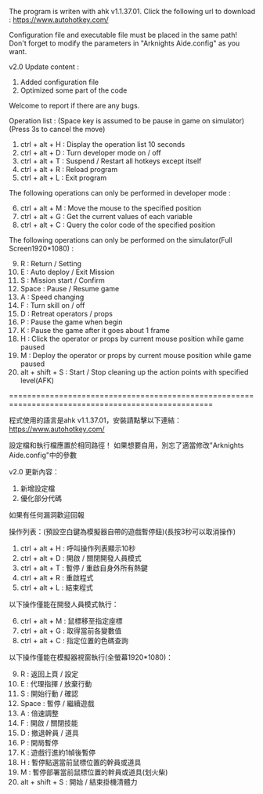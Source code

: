 The program is writen with ahk v1.1.37.01. Click the following url to download : 
https://www.autohotkey.com/

Configuration file and executable file must be placed in the same path!
Don't forget to modify the parameters in "Arknights Aide.config" as you want.

v2.0 Update content : 
1. Added configuration file
2. Optimized some part of the code

Welcome to report if there are any bugs.

Operation list : (Space key is assumed to be pause in game on simulator)(Press 3s to cancel the move)
1.  ctrl + alt + H	: Display the operation list 10 seconds
2.  ctrl + alt + D	: Turn developer mode on / off
3.  ctrl + alt + T	: Suspend / Restart all hotkeys except itself
4.  ctrl + alt + R	: Reload program
5.  ctrl + alt + L	: Exit program

The following operations can only be performed in developer mode : 

6.  ctrl + alt + M	: Move the mouse to the specified position
7.  ctrl + alt + G	: Get the current values of each variable
8.  ctrl + alt + C	: Query the color code of the specified position

The following operations can only be performed on the simulator(Full Screen1920*1080) : 

9.  R				: Return / Setting
10. E				: Auto deploy / Exit Mission
11. S				: Mission start / Confirm
12. Space			: Pause / Resume game
13. A				: Speed changing
14. F				: Turn skill on / off
15. D				: Retreat operators / props
16. P				: Pause the game when begin
17. K				: Pause the game after it goes about 1 frame
18. H				: Click the operator or props by current mouse position while game paused
19. M				: Deploy the operator or props by current mouse position while game paused
20. alt + shift + S	: Start / Stop cleaning up the action points with specified level(AFK)

===================================================================================================

程式使用的語言是ahk v1.1.37.01，安裝請點擊以下連結：
https://www.autohotkey.com/

設定檔和執行檔應置於相同路徑！
如果想要自用，別忘了適當修改"Arknights Aide.config"中的參數

v2.0 更新內容：
1. 新增設定檔
2. 優化部分代碼

如果有任何漏洞歡迎回報

操作列表：(預設空白鍵為模擬器自帶的遊戲暫停鈕)(長按3秒可以取消操作)
1.  ctrl + alt + H	: 呼叫操作列表顯示10秒
2.  ctrl + alt + D	: 開啟 / 關閉開發人員模式
3.  ctrl + alt + T	: 暫停 / 重啟自身外所有熱鍵
4.  ctrl + alt + R	: 重啟程式
5.  ctrl + alt + L	: 結束程式

以下操作僅能在開發人員模式執行：

6.  ctrl + alt + M	: 鼠標移至指定座標
7.  ctrl + alt + G	: 取得當前各變數值
8.  ctrl + alt + C	: 指定位置的色碼查詢

以下操作僅能在模擬器視窗執行(全螢幕1920*1080)：

9.  R				: 返回上頁 / 設定
10. E				: 代理指揮 / 放棄行動
11. S				: 開始行動 / 確認
12. Space			: 暫停 / 繼續遊戲
13. A				: 倍速調整
14. F				: 開啟 / 關閉技能
15. D				: 撤退幹員 / 道具
16. P				: 開局暫停
17. K				: 遊戲行進約1幀後暫停
18. H				: 暫停點選當前鼠標位置的幹員或道具
19. M				: 暫停部署當前鼠標位置的幹員或道具(划火柴)
20. alt + shift + S	: 開始 / 結束掛機清體力